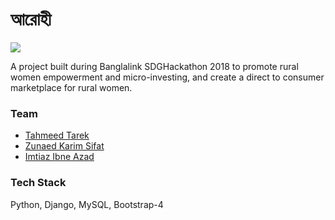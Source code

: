 # আরোহী
<img src="ui.png">

A project built during Banglalink SDGHackathon 2018 to promote rural women empowerment and micro-investing, and create a direct to consumer marketplace for rural women.

### Team
- [Tahmeed Tarek](https://github.com/tahmeed156)
- [Zunaed Karim Sifat](https://github.com/ZunaedSifat/)
- [Imtiaz Ibne Azad](https://www.facebook.com/imtiaz.shaikat.1)

### Tech Stack
Python, Django, MySQL, Bootstrap-4
